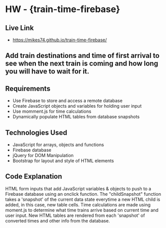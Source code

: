 # HW - {train-time-firebase}

## Live Link
 - https://mikes74.github.io/train-time-firebase/

## Add train destinations and time of first arrival to see when the next train is coming and how long you will have to wait for it. 

## Requirements
- Use Firebase to store and access a remote database
- Create JavaScript objects and variables for holding user input
- Use momment.js for time calculations
- Dynamically populate HTML tables from database snapshots 

## Technologies Used
- JavaScript for arrays, objects and functions
- Firebase database
- jQuery for DOM Manipulation
- Bootstrap for layout and style of HTML elements

## Code Explanation
HTML form inputs that add JavaScript variables & objects to push to a Firebase database using an onclick function. The "childSnapshot" function takes a 'snapshot' of the current data state everytime a new HTML child is added, in this case, new table cells. Time calculations are made using moment.js to determine what time trains arrive based on current time and user input. New HTML tables are rendered from each 'snapshot' of converted times and other info from the database.